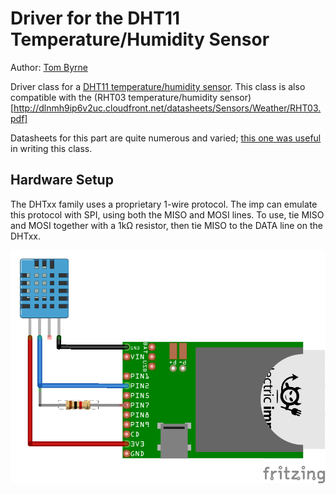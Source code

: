 Driver for the DHT11 Temperature/Humidity Sensor
===================================

Author: [Tom Byrne](https://github.com/tombrew/)

Driver class for a [DHT11 temperature/humidity sensor](https://learn.adafruit.com/dht). This class is also compatible with the (RHT03 temperature/humidity sensor)[http://dlnmh9ip6v2uc.cloudfront.net/datasheets/Sensors/Weather/RHT03.pdf]

Datasheets for this part are quite numerous and varied; [this one was useful](http://akizukidenshi.com/download/ds/aosong/DHT11.pdf) in writing this class.

## Hardware Setup
The DHTxx family uses a proprietary 1-wire protocol. The imp can emulate this protocol with SPI, using both the MISO and MOSI lines. To use, tie MISO and MOSI together with a 1kΩ resistor, then tie MISO to the DATA line on the DHTxx.

![Connecting a DHT11 to an Electric Imp Card](dht11_bb.png "Connection Diagram")


